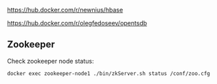 https://hub.docker.com/r/newnius/hbase

https://hub.docker.com/r/olegfedoseev/opentsdb

## Zookeeper

Check zookeeper node status:
```shell
docker exec zookeeper-node1 ./bin/zkServer.sh status /conf/zoo.cfg
```